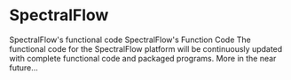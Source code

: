 # SpectralFlow
SpectralFlow's functional code
SpectralFlow's Function Code The functional code for the SpectralFlow platform will be continuously updated with complete functional code and packaged programs. 
 More in the near future...
